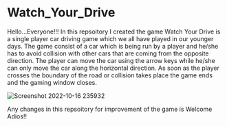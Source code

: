# Watch_Your_Drive

Hello...Everyone!!!
In this repsoitory I created the game Watch Your Drive is a single player car driving game which we all have played in our younger days.
The game consist of a car which is being run by a player and he/she has to avoid collision with other cars that are coming from the opposite direction.
The player can move the car using the arrow keys while he/she can only move the car along the horizontal direction. 
As soon as the player crosses the boundary of the road or collision takes place the game ends and the gaming window closes.


![Screenshot 2022-10-16 235932](https://user-images.githubusercontent.com/108535343/196052320-8852081e-3b70-4830-8b01-0ea4ecbf46ce.png)



Any changes in this repsoitory for improvement of the game is Welcome
Adios!!
